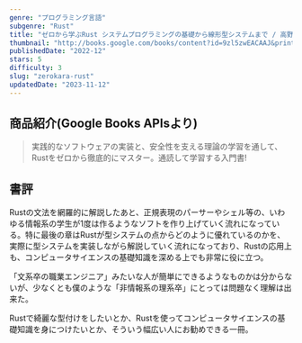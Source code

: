 ```yaml
---
genre: "プログラミング言語"
subgenre: "Rust"
title: "ゼロから学ぶRust システムプログラミングの基礎から線形型システムまで / 高野祐輝"
thumbnail: "http://books.google.com/books/content?id=9zl5zwEACAAJ&printsec=frontcover&img=1&zoom=1&source=gbs_api"
publishedDate: "2022-12"
stars: 5
difficulty: 3
slug: "zerokara-rust"
updatedDate: "2023-11-12"
---
```


## 商品紹介(Google Books APIsより)

> 実践的なソフトウェアの実装と、安全性を支える理論の学習を通して、Rustをゼロから徹底的にマスター。通読して学習する入門書!

## 書評

Rustの文法を網羅的に解説したあと、正規表現のパーサーやシェル等の、いわゆる情報系の学生が1度は作るようなソフトを作り上げていく流れになっている。特に最後の章はRustが型システムの点からどのように優れているのかを、実際に型システムを実装しながら解説していく流れになっており、Rustの応用上も、コンピュータサイエンスの基礎知識を深める上でも非常に役に立つ。

「文系卒の職業エンジニア」みたいな人が簡単にできるようなものかは分からないが、少なくとも僕のような「非情報系の理系卒」にとっては問題なく理解は出来た。

Rustで綺麗な型付けをしたいとか、Rustを使ってコンピュータサイエンスの基礎知識を身につけたいとか、そういう幅広い人にお勧めできる一冊。
